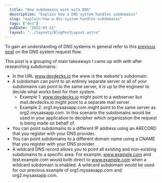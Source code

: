 ```yaml
---
  title: "How subdomains work with DNS"
  description: "Explain how a DNS system handles subdomains"
  slug: "explain-how-a-dns-system-handles-subdomains"
  tags: ["dns"]
  pubDate: "2022-03-31"
  layout: "../layouts/BlogPostLayout.astro"
---
```


To gain an understanding of DNS systems in general refer to this [previous post](https://www.devdecks.io/2022-dns-system-request-flow-explained) on the DNS system request flow.

This post is a grouping of main takeaways I came up with with after researching subdomains:

- In the URL www.devdecks.io the www is the website's subdomain. 
- A subdomain can point to an entirely separate server or all of your subdomains can point to the same server, it is up to the engineer to decide what works best for their system.
  - Example 1: www.devdecks.io might point to a webserver but mail.devdecks.io might point to a separate mail server.
  - Example 2: org1.mysaasapp.com might point to the same server as org2.mysaasapp.com. In this scenario the subdomains would be used in your application to decipher which organization the request is being made on behalf of.
- You can point subdomains to a different IP address using an ARECORD that you register with your DNS provider.
- You can point subdomains to a different domain name using a CNAME that you register with your DNS provider.
- A wildcard DNS record allows you to point all existing and non-existing subdomains to a specific area. For example, www.example.com and test.example.com would both direct to www.example.com when a wildcard subdomain is enabled. A wildcard subdomain would be used for our previous example of org1.mysaasapp.com and org2.mysaasapp.com.
